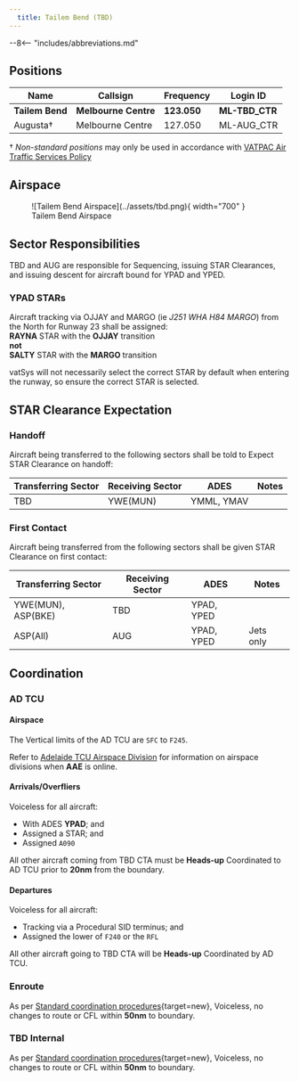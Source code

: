 ```yaml
---
  title: Tailem Bend (TBD)
---
```


--8<-- "includes/abbreviations.md"
## Positions

| Name | Callsign | Frequency | Login ID |
| ---- | -------- | --------- | -------- |
| **Tailem Bend** | **Melbourne Centre** | **123.050** | **ML-TBD_CTR** |
| Augusta† | Melbourne Centre | 127.050 | ML-AUG_CTR |

† *Non-standard positions* may only be used in accordance with [VATPAC Air Traffic Services Policy](https://vatpac.org/publications/policies)

## Airspace

<figure markdown>
![Tailem Bend Airspace](../assets/tbd.png){ width="700" }
  <figcaption>Tailem Bend Airspace</figcaption>
</figure>

## Sector Responsibilities
TBD and AUG are responsible for Sequencing, issuing STAR Clearances, and issuing descent for aircraft bound for YPAD and YPED.

### YPAD STARs
Aircraft tracking via OJJAY and MARGO (ie *J251 WHA H84 MARGO*) from the North for Runway 23 shall be assigned:  
**RAYNA** STAR with the **OJJAY** transition  
**not**  
**SALTY** STAR with the **MARGO** transition

vatSys will not necessarily select the correct STAR by default when entering the runway, so ensure the correct STAR is selected.

## STAR Clearance Expectation
### Handoff
Aircraft being transferred to the following sectors shall be told to Expect STAR Clearance on handoff:

| Transferring Sector | Receiving Sector | ADES | Notes |
| ---- | -------- | --------- | --------- |
| TBD | YWE(MUN) | YMML, YMAV | |

### First Contact
Aircraft being transferred from the following sectors shall be given STAR Clearance on first contact:

| Transferring Sector | Receiving Sector | ADES | Notes |
| ---- | -------- | --------- | --------- |
| YWE(MUN), ASP(BKE) | TBD | YPAD, YPED| |
| ASP(All) | AUG | YPAD, YPED| Jets only |

## Coordination

### AD TCU
#### Airspace
The Vertical limits of the AD TCU are `SFC` to `F245`.

Refer to [Adelaide TCU Airspace Division](../../../terminal/adelaide/#airspace-division) for information on airspace divisions when **AAE** is online.

#### Arrivals/Overfliers
Voiceless for all aircraft:

- With ADES **YPAD**; and  
- Assigned a STAR; and  
- Assigned `A090`

All other aircraft coming from TBD CTA must be **Heads-up** Coordinated to AD TCU prior to **20nm** from the boundary.

#### Departures
Voiceless for all aircraft:
 
- Tracking via a Procedural SID terminus; and  
- Assigned the lower of `F240` or the `RFL`

All other aircraft going to TBD CTA will be **Heads-up** Coordinated by AD TCU.

### Enroute
As per [Standard coordination procedures](../../../controller-skills/coordination/#enr-enr){target=new}, Voiceless, no changes to route or CFL within **50nm** to boundary.

### TBD Internal
As per [Standard coordination procedures](../../../controller-skills/coordination/#enr-enr){target=new}, Voiceless, no changes to route or CFL within **50nm** to boundary.